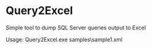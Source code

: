 # Query2Excel
Simple tool to dump SQL Server queries output to Excel

Usage: Query2Excel.exe samples\sample1.xml
